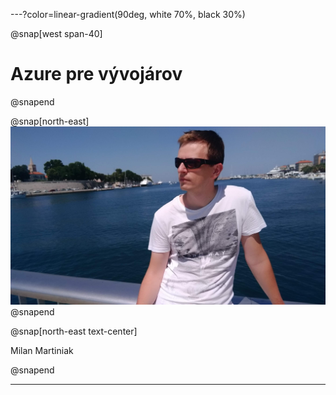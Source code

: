 ---?color=linear-gradient(90deg, white 70%, black 30%)

@snap[west span-40]
# Azure pre vývojárov
@snapend

@snap[north-east]
![No integration tests](https://github.com/Burgyn/Presentations/blob/master/AzureForDevelopers/assets/img/avatar.jpg?raw=true)
@snapend

@snap[north-east text-center]

Milan Martiniak

@snapend

---
